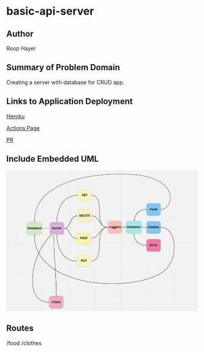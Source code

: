 # basic-api-server

## Author

Roop Hayer

## Summary of Problem Domain

Creating a server with database for CRUD app.

## Links to Application Deployment

[Heroku](*)

[Actions Page](https://github.com/RoopHayer/basic-api-server/actions/new)

[PR](https://github.com/RoopHayer/basic-api-server/pull/1)

## Include Embedded UML

![ ](./uml.png)

## Routes

/food
/clothes
